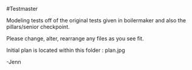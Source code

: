 #Testmaster

Modeling tests off of the original tests given in boilermaker and also the pillars/senior checkpoint.

Please change, alter, rearrange any files as you see fit.

Initial plan is located within this folder : plan.jpg

-Jenn
